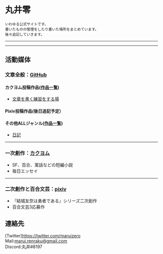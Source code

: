 # 丸井零
```
いわゆる公式サイトです。
書いたものの管理をしたり書いた場所をまとめています。
後々追記していきます。
```
---
---
## 活動媒体  
### 文章全般：[GitHub](https://github.com/maruizero)
#### カクヨム投稿作品([作品一覧](https://github.com/maruizero/kakuyomu-))
 - [文章を書く練習をする場](https://github.com/maruizero/kakuyomu-/blob/main/%E6%96%87%E5%AD%97%E3%82%92%E6%9B%B8%E3%81%8F%E7%B7%B4%E7%BF%92%E3%82%92%E3%81%99%E3%82%8B%E5%A0%B4)

#### Pixiv投稿作品(後日追記予定）

#### その他ALLジャンル([作品一覧](https://github.com/maruizero/es-allgenre))
 - [日記](https://github.com/maruizero/es-allgenre/tree/main/03%E6%9B%B8%E3%81%8F%E7%B7%B4%E7%BF%92)


---
### 一次創作：[カクヨム](https://kakuyomu.jp/users/marui9)
- SF、百合、寓話などの短編小説
- 毎日エッセイ
---
### 二次創作と百合文芸：[pixiv](https://www.pixiv.net/users/6456620)  
- 『結城友奈は勇者である』シリーズ二次創作
- 百合文芸3応募作

## 連絡先
[Twitter]https://twitter.com/maruizero  
Mail:marui.renraku@gmail.com  
Discord:丸井#8197  

<!--
**maruizero/maruizero** is a ✨ _special_ ✨ repository because its `README.md` (this file) appears on your GitHub profile.
Here are some ideas to get you started:
- 🔭 I’m currently working on ...
- 🌱 I’m currently learning ...
- 👯 I’m looking to collaborate on ...
- 🤔 I’m looking for help with ...
- 💬 Ask me about ...
- 📫 How to reach me: ...
- 😄 Pronouns: ...
- ⚡ Fun fact: ...
-->
